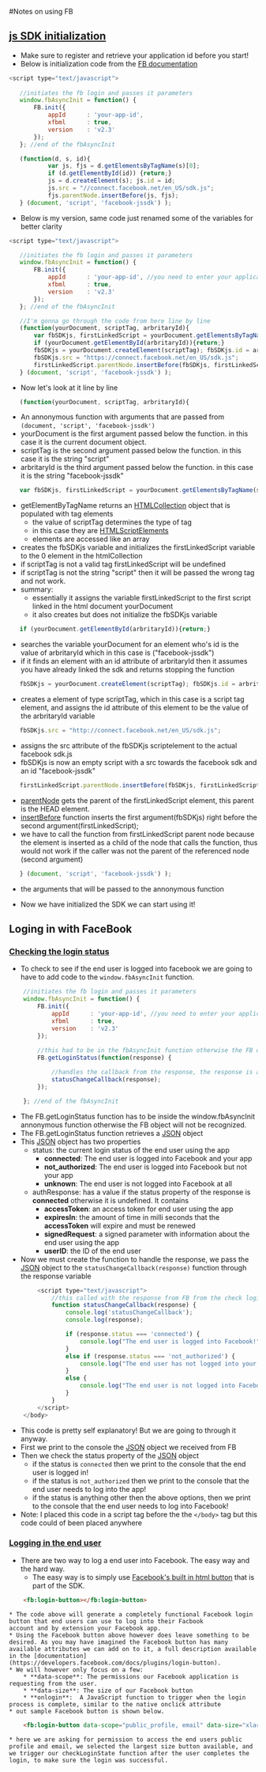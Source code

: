 #Notes on using FB 


## [js SDK initialization](https://developers.facebook.com/docs/javascript/quickstart/v2.1)
* Make sure to register and retrieve your application id before you start!
* Below is initialization code from the [FB documentation](https://developers.facebook.com/docs/javascript/quickstart/v2.1)
 ```JavaScript
 <script type="text/javascript">
    
    //initiates the fb login and passes it parameters 
    window.fbAsyncInit = function() {
    	FB.init({
        	appId      : 'your-app-id',
        	xfbml      : true,
        	version    : 'v2.3'
      	});
    }; //end of the fbAsyncInit

    (function(d, s, id){
        	var js, fjs = d.getElementsByTagName(s)[0];
        	if (d.getElementById(id)) {return;}
        	js = d.createElement(s); js.id = id;
        	js.src = "//connect.facebook.net/en_US/sdk.js";
        	fjs.parentNode.insertBefore(js, fjs);
    } (document, 'script', 'facebook-jssdk') );
 ```
* Below is my version, same code just renamed some of the variables for better clarity 
 ```javascript
 <script type="text/javascript">

    //initiates the fb login and passes it parameters 
    window.fbAsyncInit = function() {
    	FB.init({
        	appId      : 'your-app-id', //you need to enter your applications id here
        	xfbml      : true,
        	version    : 'v2.3'
      	});
    }; //end of the fbAsyncInit

    //I'm gonna go through the code from here line by line
	(function(yourDocument, scriptTag, arbritaryId){
	    var fbSDKjs, firstLinkedScript = yourDocument.getElementsByTagName(scriptTag)[0];
      	if (yourDocument.getElementById(arbritaryId)){return;} 
    	fbSDKjs = yourDocument.createElement(scriptTag); fbSDKjs.id = arbritaryId;
    	fbSDKjs.src = "https://connect.facebook.net/en_US/sdk.js";
        firstLinkedScript.parentNode.insertBefore(fbSDKjs, firstLinkedScript);
    } (document, 'script', 'facebook-jssdk') );
 ```
 * Now let's look at it line by line 
 ```javascript
 	(function(yourDocument, scriptTag, arbritaryId){
 ```
 * An annonymous function with arguments that are passed from `(document, 'script', 'facebook-jssdk')`
 * yourDocument is the first argument passed below the function. in this case it is the current document object. 
 * scriptTag is the second argument passed below the function. in this case it is the string "script"
 * arbritaryId is the third argument passed below the function. in this case it is the string "facebook-jssdk"
 ```javascript
 	var fbSDKjs, firstLinkedScript = yourDocument.getElementsByTagName(scriptTag)[0];
 ```
 * getElementByTagName returns an [HTMLCollection](https://developer.mozilla.org/en-US/docs/Web/API/HTMLCollection) object that is populated with tag elements
 	* the value of scriptTag determines the type of tag
 	* in this case they are [HTMLScriptElements](https://developer.mozilla.org/en-US/docs/Web/API/HTMLScriptElement#Properties)
 	* elements are accessed like an array
 * creates the fbSDKjs variable and initializes the firstLinkedScript variable to the 0 element in the htmlCollection
 * if scriptTag is not a valid tag firstLinkedScript will be undefined 
 * if scriptTag is not the string "script" then it will be passed the wrong tag and not work. 
 * summary:
 	* essentially it assigns the variable firstLinkedScript to the first script linked in the html document yourDocument
    * it also creates but does not initialize the fbSDKjs variable 
 ```javascript
   	if (yourDocument.getElementById(arbritaryId)){return;} 
 ```
 * searches the variable yourDocument for an element who's id is the value of arbritaryId which in this case is ("facebook-jssdk")
 * if it finds an element with an id attribute of arbritaryId then it assumes you have already linked the sdk and returns stopping the function 
 ```javascript
    fbSDKjs = yourDocument.createElement(scriptTag); fbSDKjs.id = arbritaryId;
 ```
 * creates a element of type scriptTag, which in this case is a script tag element, and assigns the id attribute of this element to be the value of the arbritaryId variable
 ```javascript
    fbSDKjs.src = "http://connect.facebook.net/en_US/sdk.js";
 ```
 * assigns the src attribute of the fbSDKjs scriptelement to the actual facebook sdk.js
 * fbSDKjs is now an empty script with a src towards the facebook sdk and an id "facebook-jssdk"
 ```javascript
   	firstLinkedScript.parentNode.insertBefore(fbSDKjs, firstLinkedScript);
 ```
 * [parentNode](https://developer.mozilla.org/en-US/docs/Web/API/Node/parentNode) gets the parent of the firstLinkedScript element, this parent is the HEAD element. 
 * [insertBefore](https://developer.mozilla.org/en-US/docs/Web/API/Node/insertBefore) function inserts the first argument(fbSDKjs) right before the second argument(firstLinkedScript);
 * we have to call the function from firstLinkedScript parent node because the element is inserted as a child of the node that calls the function, thus would not work if the caller was not the parent of the referenced node (second argument)
 ```javascript
    } (document, 'script', 'facebook-jssdk') );
 ```
 * the arguments that will be passed to the annonymous function 

* Now we have initialized the SDK we can start using it!

## Loging in with FaceBook 

### [Checking the login status](https://developers.facebook.com/docs/facebook-login/login-flow-for-web/#checklogin)
* To check to see if the end user is logged into facebook we are going to have to add code to the `window.fbAsyncInit` function.

```JavaScript
    //initiates the fb login and passes it parameters 
    window.fbAsyncInit = function() {
    	FB.init({
        	appId      : 'your-app-id', //you need to enter your applications id here
        	xfbml      : true,
        	version    : 'v2.3'
      	});
    
    	//this had to be in the fbAsyncInit function otherwise the FB object is not recognized 
    	FB.getLoginStatus(function(response) {

            //handles the callback from the response, the response is a JSON object 
            statusChangeCallback(response);
    	});

    }; //end of the fbAsyncInit
```
 * The FB.getLoginStatus function has to be inside the window.fbAsyncInit annonymous function otherwise the FB object will not be recognized. 
 * The FB.getLoginStatus function retrieves a [JSON](http://www.copterlabs.com/blog/json-what-it-is-how-it-works-how-to-use-it/) object
 * This [JSON](http://www.copterlabs.com/blog/json-what-it-is-how-it-works-how-to-use-it/) object has two properties 
 	* status: the current login status of the end user using the app 
 		* **connected**: The end user is logged into Facebook and your app
 		* **not_authorized**: The end user is logged into Facebook but not your app
 		* **unknown**: The end user is not logged into Facebook at all
 	* authResponse: has a value if the status property of the response is **connected** otherwise it is undefined. It contains
 		* **accessToken**: an access token for end user using the app
 		* **expiresIn**: the amount of time in milli seconds that the **accessToken** will expire and must be renewed
 		* **signedRequest**: a signed parameter with information about the end user using the app
 		* **userID**: the ID of the end user
 * Now we must create the function to handle the response, we pass the [JSON](http://www.copterlabs.com/blog/json-what-it-is-how-it-works-how-to-use-it/) object to the `statusChangeCallback(response)` function through the response variable
```javascript
   		<script type="text/javascript">
	        //this called with the response from FB from the check login status function 
	        function statusChangeCallback(response) {
	            console.log('statusChangeCallback');
	            console.log(response);	   

	            if (response.status === 'connected') {
	                console.log("The end user is logged into Facebook!");
	            }
	            else if (response.status === 'not_authorized') {
	                console.log("The end user has not logged into your app!");
	            } 
	            else {
	                console.log("The end user is not logged into Facebook at all!");
	            }
	        }
        </script>
	</body>
```
 * This code is pretty self explanatory! But we are going to through it anyway. 
 * First we print to the console the [JSON](http://www.copterlabs.com/blog/json-what-it-is-how-it-works-how-to-use-it/) object we received from FB
 * Then we check the status property of the [JSON](http://www.copterlabs.com/blog/json-what-it-is-how-it-works-how-to-use-it/) object
 	* if the status is `connected` then we print to the console that the end user is logged in!
 	* if the status is `not_authorized` then we print to the console that the end user needs to log into the app!
 	* if the status is anything other then the above options, then we print to the console that the end user needs to log into Facebook!
 * Note: I placed this code in a script tag before the the `</body>` tag but this code could of been placed anywhere 

### [Logging in the end user](https://developers.facebook.com/docs/facebook-login/login-flow-for-web/#logindialog)
* There are two way to log a end user into Facebook. The easy way and the hard way. 
    * The easy way is to simply use [Facebook's built in html button](https://developers.facebook.com/docs/plugins/login-button) that is part of the SDK.

```html
    <fb:login-button></fb:login-button>
``` 
    * The code above will generate a completely functional Facebook login button that end users can use to log into their Facbook
    account and by extension your Facebook app. 
    * Using the Facebook button above however does leave something to be desired. As you may have imagined the Facebook button has many available attributes we can add on to it, a full description available in the [documentation](https://developers.facebook.com/docs/plugins/login-button). 
    * We will however only focus on a few:
        * **data-scope**: The permissions our Facebook application is requesting from the user.
        * **data-size**: The size of our Facebook button
        * **onlogin**:  A JavaScript function to trigger when the login process is complete, similar to the native onclick attribute
    * out sample Facebook button is shown below. 

```html
    <fb:login-button data-scope="public_profile, email" data-size="xlarge" onlogin="checkLoginState();"></fb:login-button>
```
    * here we are asking for permission to access the end users public profile and email, we selected the largest size button available, and we trigger our checkLoginState function after the user completes the login, to make sure the login was successful. 









